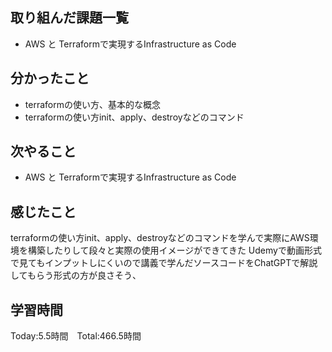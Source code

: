 ## 取り組んだ課題一覧

- AWS と Terraformで実現するInfrastructure as Code


## 分かったこと

- terraformの使い方、基本的な概念
- terraformの使い方init、apply、destroyなどのコマンド

## 次やること　

- AWS と Terraformで実現するInfrastructure as Code


## 感じたこと

 terraformの使い方init、apply、destroyなどのコマンドを学んで実際にAWS環境を構築したりして段々と実際の使用イメージができてきた
Udemyで動画形式で見てもインプットしにくいので講義で学んだソースコードをChatGPTで解説してもらう形式の方が良さそう、


## 学習時間

Today:5.5時間　Total:466.5時間